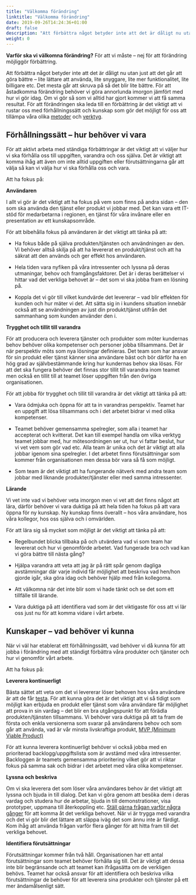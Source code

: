 ```yaml
---
title: "Välkomma förändring"
linktitle: "Välkomma förändring"
date: 2019-09-26T14:24:36+01:00
draft: false
description: "Att förbättra något betyder inte att det är dåligt nu utan just att det går att göra bättre – lite lättare att använda, lite snyggare, lite mer funktionalitet, lite billigare etc. Det mesta går att skruva på så det blir lite bättre. Därför ska vi välkomna förändring!"
weight: 0
---
```


**Varför ska vi välkomna förändring?** 
För att vi måste – nej för att förändring möjliggör förbättring. 

Att förbättra något betyder inte att det är dåligt nu utan just att det går att göra bättre – lite lättare att använda, lite snyggare, lite mer funktionalitet, lite billigare etc. Det mesta går att skruva på så det blir lite bättre. 
För att åstadkomma förändring behöver vi göra annorlunda imorgon jämfört med hur vi gör idag. Om vi gör så som vi alltid har gjort kommer vi att få samma resultat. För att förändringen ska leda till en förbättring är det viktigt att vi rustar oss med förhållningssätt och kunskap som gör det möjligt för oss att tillämpa våra olika [metoder](https://design.regionhalland.se/metoder/) och [verktyg](https://design.regionhalland.se/verktyg/).

## Förhållningssätt – hur behöver vi vara
För att aktivt arbeta med ständiga förbättringar är det viktigt att vi väljer hur vi ska förhålla oss till uppgiften, varandra och oss själva. Det är viktigt att komma ihåg att även om inte alltid uppgiften eller förutsättningarna går att välja så kan vi välja hur vi ska förhålla oss och vara.

Att ha fokus på:

**Användaren**

I allt vi gör är det viktigt att ha fokus på vem som finns på andra sidan – den som ska använda den tjänst eller produkt vi jobbar med.  Det kan vara ett IT-stöd för medarbetarna i regionen, en tjänst för våra invånare eller en presentation av ett kunskapsområde. 

För att bibehålla fokus på användaren är det viktigt att tänka på att:

* Ha fokus både på själva produkten/tjänsten och användningen av den. Vi behöver alltså skilja på att ha levererat en produkt/tjänst och att ha säkrat att den används och ger effekt hos användaren.

* Hela tiden vara nyfiken på våra intressenter och lyssna på deras utmaningar, behov och framgångsfaktorer. Det är i deras berättelser vi hittar vad det verkliga behovet är – det som vi ska jobba fram en lösning på. 

* Koppla det vi gör till vilket kundvärde det levererar – vad blir effekten för kunden och hur mäter vi det. Att sätta sig in i kundens situation innebär också att se användningen av just din produkt/tjänst utifrån det sammanhang som kunden använder den i.



**Trygghet och tillit till varandra**

För att producera och leverera tjänster och produkter som möter kundernas behov behöver olika kompetenser och personer jobba tillsammans. Det är när perspektiv möts som nya lösningar definieras. Det team som har ansvar för sin produkt eller tjänst känner sina användare bäst och bör därför ha en hög grad av självbestämmande kring hur kundernas behov ska lösas. För att det ska fungera behöver det finnas stor tillit till varandra inom teamet men också en tillit till at teamet löser uppgiften från den övriga organisationen.

För att jobba för trygghet och tillit till varandra är det viktigt att tänka på att:

* Vara ödmjuka och öppna för att ta in varandras perspektiv. Teamet har en uppgift att lösa tillsammans och i det arbetet bidrar vi med olika kompetenser.

* Teamet behöver gemensamma spelregler, som alla i teamet har accepterat och kvitterat. Det kan till exempel handla om vilka verktyg teamet jobbar med, hur mötesordningen ser ut, hur vi fattar beslut, hur vi vet vem som gör vad etc. Alla team är unika och det är viktigt att  alla jobbar igenom sina spelregler. I det arbetet finns förutsättningar som kommer från organisationen men dessa bör vara så få som möjligt.

* Som team är det viktigt att ha fungerande nätverk med andra team som jobbar med liknande produkter/tjänster eller med samma intressenter. 



**Lärande**

Vi vet inte vad vi behöver veta imorgon men vi vet att det finns något att lära, därför behöver vi vara duktiga på att hela tiden ha fokus på att vara öppna för ny kunskap. Ny kunskap finns överallt – hos våra användare, hos våra kollegor, hos oss själva och i omvärlden.  

För att lära sig så mycket som möjligt är det viktigt att tänka på att:

* Regelbundet blicka tillbaka på och utvärdera vad vi som team har levererat och hur vi genomförde arbetet. Vad fungerade bra och vad kan vi göra bättre till nästa gång?

* Hjälpa varandra att veta att jag är på rätt spår genom dagliga avstämningar där varje individ får möjlighet att beskriva vad hen/hon gjorde igår, ska göra idag och behöver hjälp med från kollegorna. 

* Att välkomna när det inte blir som vi hade tänkt och se det som ett tillfälle till lärande.

* Vara duktiga på att identifiera vad som är det viktigaste för oss att vi lär oss just nu för att komma vidare i vårt arbete.




## Kunskaper – vad behöver vi kunna
När vi väl har etablerat ett förhållningssätt, vad behöver vi då kunna för att jobba i förändring med att ständigt förbättra våra produkter och tjänster och hur vi genomför vårt arbete. 

Att ha fokus på:

**Leverera kontinuerligt**

Bästa sättet att veta om det vi levererar löser behoven hos våra användare är att de får [testa](https://design.regionhalland.se/metoder/anvandartestning/). För att kunna göra det är det viktigt att vi så tidigt som möjligt kan erbjuda en produkt eller tjänst som våra användare får möjlighet att prova in sin vardag – det blir en bra utgångspunkt för att förädla produkten/tjänsten tillsammans. Vi behöver vara duktiga på att ta fram de första och enkla versionerna som svarar på användarens behov och som går att använda, vad är vår minsta livskraftiga produkt, [MVP (Minimum Viable Product)](https://www.youtube.com/watch?v=0P7nCmln7PM)

För att kunna leverera kontinuerligt behöver vi också jobba med en prioriterad backlogg/uppgiftslista som är avstämd med våra intressenter. Backloggen är teamets gemensamma prioritering vilket gör att vi riktar fokus på samma sak och bidrar i det arbetet med våra olika kompetenser. 


**Lyssna och beskriva**

Om vi ska leverera det som löser våra användares behov är det viktigt att lyssna och bjuda in till dialog. Det kan vi göra genom att besöka dem i deras vardag och studera hur de arbetar, bjuda in till demonstrationer, visa prototyper, uppmana till återkoppling etc. [Ställ gärna frågan varför några gånger](https://www.youtube.com/watch?v=Dp9atyHwQF8) för att komma åt det verkliga behovet. När vi är trygga med varandra och det vi gör blir det lättare att släppa iväg det som ännu inte är färdigt. Kom ihåg att använda frågan varför flera gånger för att hitta fram till det verkliga behovet.



**Identifiera förutsättningar**

Förutsättningar kommer från två håll. Organisationen har ett antal förutsättningar som teamet behöver förhålla sig till. Det är viktigt att dessa inte blir begränsande och att teamet kan ifrågasätta om de verkligen behövs. Teamet har också ansvar för att identifiera och beskriva vilka förutsättningar de behöver för att leverera sina produkter och tjänster på ett mer ändamålsenligt sätt.
